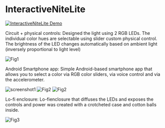 # InteractiveNiteLite

[![InteractiveNiteLite Demo](https://github.com/isibord/Arduino/blob/master/Pictures/YoutubeScreenShot.PNG)](https://youtu.be/JW9drwyI5fw "InteractiveNiteLite Demo")

Circuit + physical controls: Designed the light using 2 RGB LEDs. The individual color hues are selectable using slider custom physical control. The brightness of the LED changes automatically based on ambient light (inversely proportional to light level)

![Fig1](https://github.com/isibord/Arduino/blob/master/Pictures/nitelitecircuit.jpg)

Android Smartphone app: Simple Android-based smartphone app that allows you to select a color via RGB color sliders, via voice control and via the accelerometer. 

![screenshot1](https://github.com/isibord/Arduino/blob/master/Pictures/screenshot1.png)
![Fig2](https://github.com/isibord/Arduino/blob/master/Pictures/screenshot3.png)
![Fig2](https://github.com/isibord/Arduino/blob/master/Pictures/screenshot2.png)

Lo-fi enclosure: Lo-fienclosure that diffuses the LEDs and exposes the controls and power was created with a crotcheted case and cotton balls inside. 

![Fig3](https://github.com/isibord/Arduino/blob/master/Pictures/niteliteenclosure.jpg)

